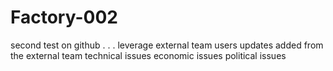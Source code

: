 # Factory-002

second test on github . . . leverage external team users
updates added from the external team
technical issues
economic issues
political issues
